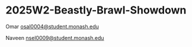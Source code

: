 # 2025W2-Beastly-Brawl-Showdown

Omar osal0004@student.monash.edu

Naveen nsel0009@student.monash.edu